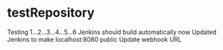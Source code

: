 # testRepository
Testing 1...2...3...4...5...6
Jenkins should build automatically now
Updated Jenkins to make localhost:8080 public
Update webhook URL
